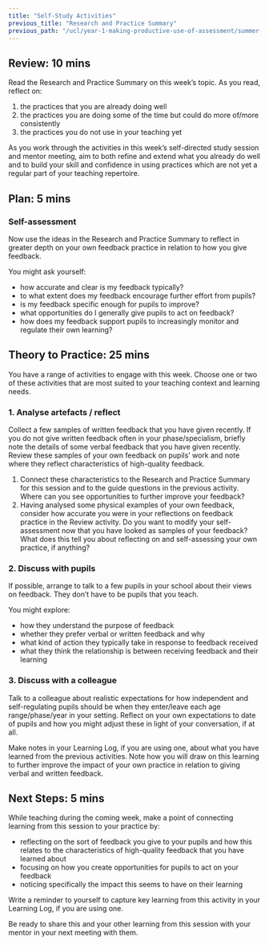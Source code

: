 ```yaml
---
title: "Self-Study Activities"
previous_title: "Research and Practice Summary"
previous_path: "/ucl/year-1-making-productive-use-of-assessment/summer-week-4-ect-research-and-practice-summary"
---
```


## Review: 10 mins

Read the Research and Practice Summary on this week’s topic. As you read, reflect on:

1. the practices that you are already doing well
2. the practices you are doing some of the time but could do more of/more consistently
3. the practices you do not use in your teaching yet

As you work through the activities in this week’s self-directed study session and mentor meeting, aim to both refine and extend what you already do well and to build your skill and confidence in using practices which are not yet a regular part of your teaching repertoire.

## Plan: 5 mins

### Self-assessment

Now use the ideas in the Research and Practice Summary to reflect in greater depth on your own feedback practice in relation to how you give feedback.

You might ask yourself:

- how accurate and clear is my feedback typically?
- to what extent does my feedback encourage further effort from pupils?
- is my feedback specific enough for pupils to improve?
- what opportunities do I generally give pupils to act on feedback?
- how does my feedback support pupils to increasingly monitor and regulate their own learning?

## Theory to Practice: 25 mins

You have a range of activities to engage with this week. Choose one or two of these activities that are most suited to your teaching context and learning needs.

### 1. Analyse artefacts / reflect

Collect a few samples of written feedback that you have given recently. If you do not give written feedback often in your phase/specialism, briefly note the details of some verbal feedback that you have given recently. Review these samples of your own feedback on pupils’ work and note where they reflect characteristics of high-quality feedback.

1. Connect these characteristics to the Research and Practice Summary for this session and to the guide questions in the previous activity. Where can you see opportunities to further improve your feedback?
2. Having analysed some physical examples of your own feedback, consider how accurate you were in your reflections on feedback practice in the Review activity. Do you want to modify your self-assessment now that you have looked as samples of your feedback? What does this tell you about reflecting on and self-assessing your own practice, if anything?

### 2. Discuss with pupils

If possible, arrange to talk to a few pupils in your school about their views on feedback. They don’t have to be pupils that you teach.

You might explore:

- how they understand the purpose of feedback
- whether they prefer verbal or written feedback and why
- what kind of action they typically take in response to feedback received
- what they think the relationship is between receiving feedback and their learning

### 3. Discuss with a colleague

Talk to a colleague about realistic expectations for how independent and self-regulating pupils should be when they enter/leave each age range/phase/year in your setting. Reflect on your own expectations to date of pupils and how you might adjust these in light of your conversation, if at all.

Make notes in your Learning Log, if you are using one, about what you have learned from the previous activities. Note how you will draw on this learning to further improve the impact of your own practice in relation to giving verbal and written feedback.

## Next Steps: 5 mins

While teaching during the coming week, make a point of connecting learning from this session to your practice by:

- reflecting on the sort of feedback you give to your pupils and how this relates to the characteristics of high-quality feedback that you have learned about
- focusing on how you create opportunities for pupils to act on your feedback
- noticing specifically the impact this seems to have on their learning

Write a reminder to yourself to capture key learning from this activity in your Learning Log, if you are using one.

Be ready to share this and your other learning from this session with your mentor in your next meeting with them.

